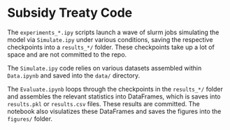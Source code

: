 # Subsidy Treaty Code


The `experiments_*.ipy` scripts launch a wave of slurm jobs simulating the model via `Simulate.ipy` under various conditions, saving the respective checkpoints into a `results_*/` folder. These checkpoints take up a lot of space and are not committed to the repo.

The `Simulate.ipy` code relies on various datasets assembled within `Data.ipynb` and saved into the `data/` directory.

The `Evaluate.ipynb` loops through the checkpoints in the `results_*/` folder and assembles the relevant statistics into DataFrames, which is saves into `results.pkl` or `results.csv` files. These results are committed. The notebook also visulatizes these DataFrames and saves the figures into the `figures/` folder.

